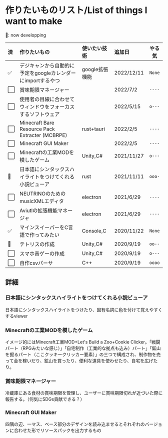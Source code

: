 # 作りたいものリスト/List of things I want to make

🚧: now developping

| 済   | 作りたいもの                                                 | 使いたい技術   | 追加日     | やる気 |
| :--- | :----------------------------------------------------------- | :------------- | :--------- | :----: |
| ✅    | デジキャンから自動的に予定をgoogleカレンダーにimportするやつ | google拡張機能 | 2022/12/11 | `None` |
| ⬜    | 賞味期限マネージャー                                         |                | 2022/7/2   | `----` |
| ⬜    | 使用者の目線に合わせてウィンドウをフォーカスするソフトウェア |                | 2022/5/15  | `o---` |
| ⬜    | Minecraft Bare Resource Pack Extracter (MCBRPE)              | rust+tauri     | 2022/2/5   | `----` |
| ⬜    | Minecraft GUI Maker                                          |                | 2022/2/5   | `----` |
| ⬜    | Minecraftの工業MODを模したゲーム                             | Unity,C#       | 2021/11/27 | `o---` |
| 🚧    | 日本語にシンタックスハイライトをつけてくれる小説ビューア     | rust           | 2021/11/11 | `ooo-` |
| ⬜    | NEUTRINOのためのmusicXMLエディタ                             | electron       | 2021/6/29  | `----` |
| ⬜    | Aviutlの拡張機能マネージャ                                   | electron       | 2021/6/29  | `----` |
| ✅    | マインスイーパーをC言語で作ってみたい                        | Console,C      | 2020/11/22 | `None` |
| 🚧    | テトリスの作成                                               | Unity,C#       | 2020/9/19  | `oo--` |
| ⬜    | スマホ音ゲーの作成                                           | Unity,C#       | 2020/9/19  | `o---` |
| ⬜    | 自作csvパーサ                                                | C++            | 2020/9/19  | `oooo` |

## 詳細
### 日本語にシンタックスハイライトをつけてくれる小説ビューア
日本語にシンタックスハイライトをつけたり、固有名詞に色を付けて覚えやすくするviewer
### Minecraftの工業MODを模したゲーム
イメージ的にはMinecraft工業MOD+Let's Build a Zoo+Cookie Clicker。「戦闘パート（RPGみたいな感じ）」「自宅制作（工業的な拠点も込み）パート」「鉱山を掘るパート（ここクッキークリッカー要素）」の三つで構成され、制作物を売って金を稼いだり、鉱山を買ったり、便利な道具を使わせたり、自宅を広げたり。

### 賞味期限マネージャー
冷蔵庫にある食材の賞味期限を管理し、ユーザーに賞味期限切れが近づいた際に報告する。（何気にSDGs貢献できる？）

### Minecraft GUI Maker
四隅の辺、一マス、ベース部分のデザインを読み込ませるとそれぞれのバージョンに合わせた形でリソースパックを出力するもの
